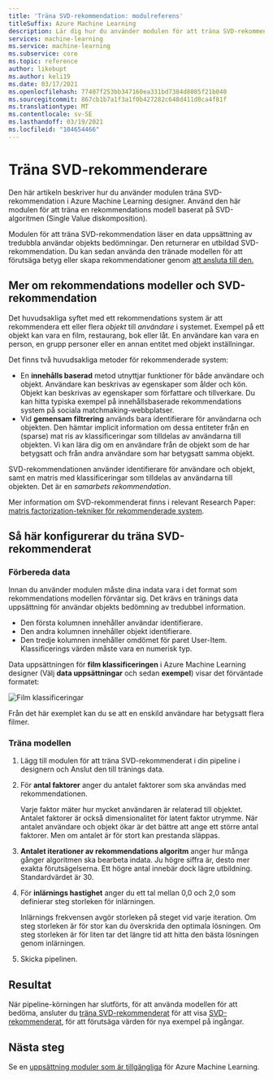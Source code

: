 ```yaml
---
title: 'Träna SVD-rekommendation: modulreferens'
titleSuffix: Azure Machine Learning
description: Lär dig hur du använder modulen för att träna SVD-rekommenderar i Azure Machine Learning för att träna en Bayesian-rekommendation med hjälp av SVD-algoritmen.
services: machine-learning
ms.service: machine-learning
ms.subservice: core
ms.topic: reference
author: likebupt
ms.author: keli19
ms.date: 03/17/2021
ms.openlocfilehash: 77407f253bb347160ea331bd7384d8085f21b040
ms.sourcegitcommit: 867cb1b7a1f3a1f0b427282c648d411d0ca4f81f
ms.translationtype: MT
ms.contentlocale: sv-SE
ms.lasthandoff: 03/19/2021
ms.locfileid: "104654466"
---
```

# <a name="train-svd-recommender"></a>Träna SVD-rekommenderare

Den här artikeln beskriver hur du använder modulen träna SVD-rekommendation i Azure Machine Learning designer. Använd den här modulen för att träna en rekommendations modell baserat på SVD-algoritmen (Single Value diskomposition).  

Modulen för att träna SVD-rekommendation läser en data uppsättning av tredubbla användar objekts bedömningar. Den returnerar en utbildad SVD-rekommendation. Du kan sedan använda den tränade modellen för att förutsäga betyg eller skapa rekommendationer genom [att ansluta till den.](score-svd-recommender.md)  


  
## <a name="more-about-recommendation-models-and-the-svd-recommender"></a>Mer om rekommendations modeller och SVD-rekommendation  

Det huvudsakliga syftet med ett rekommendations system är att rekommendera ett eller flera *objekt* till *användare* i systemet. Exempel på ett objekt kan vara en film, restaurang, bok eller låt. En användare kan vara en person, en grupp personer eller en annan entitet med objekt inställningar.  

Det finns två huvudsakliga metoder för rekommenderade system: 

+ En **innehålls baserad** metod utnyttjar funktioner för både användare och objekt. Användare kan beskrivas av egenskaper som ålder och kön. Objekt kan beskrivas av egenskaper som författare och tillverkare. Du kan hitta typiska exempel på innehållsbaserade rekommendations system på sociala matchmaking-webbplatser. 
+ Vid **gemensam filtrering** används bara identifierare för användarna och objekten. Den hämtar implicit information om dessa entiteter från en (sparse) mat ris av klassificeringar som tilldelas av användarna till objekten. Vi kan lära dig om en användare från de objekt som de har betygsatt och från andra användare som har betygsatt samma objekt.  

SVD-rekommendationen använder identifierare för användare och objekt, samt en matris med klassificeringar som tilldelas av användarna till objekten. Det är en *samarbets rekommendation*. 

Mer information om SVD-rekommenderat finns i relevant Research Paper: [matris factorization-tekniker för rekommenderade system](https://datajobs.com/data-science-repo/Recommender-Systems-[Netflix].pdf).


## <a name="how-to-configure-train-svd-recommender"></a>Så här konfigurerar du träna SVD-rekommenderat  

### <a name="prepare-data"></a>Förbereda data

Innan du använder modulen måste dina indata vara i det format som rekommendations modellen förväntar sig. Det krävs en tränings data uppsättning för användar objekts bedömning av tredubbel information.

+ Den första kolumnen innehåller användar identifierare.
+ Den andra kolumnen innehåller objekt identifierare.
+ Den tredje kolumnen innehåller omdömet för paret User-Item. Klassificerings värden måste vara en numerisk typ.  

Data uppsättningen för **film klassificeringen** i Azure Machine Learning designer (Välj **data uppsättningar** och sedan **exempel**) visar det förväntade formatet:

![Film klassificeringar](media/module/movie-ratings-dataset.png)

Från det här exemplet kan du se att en enskild användare har betygsatt flera filmer. 

### <a name="train-the-model"></a>Träna modellen

1.  Lägg till modulen för att träna SVD-rekommenderat i din pipeline i designern och Anslut den till tränings data.  
   
2.  För **antal faktorer** anger du antalet faktorer som ska användas med rekommendationen.  
    
    Varje faktor mäter hur mycket användaren är relaterad till objektet. Antalet faktorer är också dimensionalitet för latent faktor utrymme. När antalet användare och objekt ökar är det bättre att ange ett större antal faktorer. Men om antalet är för stort kan prestanda släppas.
    
3.  **Antalet iterationer av rekommendations algoritm** anger hur många gånger algoritmen ska bearbeta indata. Ju högre siffra är, desto mer exakta förutsägelserna. Ett högre antal innebär dock lägre utbildning. Standardvärdet är 30.

4.  För **inlärnings hastighet** anger du ett tal mellan 0,0 och 2,0 som definierar steg storleken för inlärningen.

    Inlärnings frekvensen avgör storleken på steget vid varje iteration. Om steg storleken är för stor kan du överskrida den optimala lösningen. Om steg storleken är för liten tar det längre tid att hitta den bästa lösningen genom inlärningen. 
  
5.  Skicka pipelinen.  

## <a name="results"></a>Resultat

När pipeline-körningen har slutförts, för att använda modellen för att bedöma, ansluter du [träna SVD-rekommenderat](train-svd-recommender.md) för att visa [SVD-rekommenderat](score-svd-recommender.md), för att förutsäga värden för nya exempel på ingångar.

## <a name="next-steps"></a>Nästa steg

Se en [uppsättning moduler som är tillgängliga](module-reference.md) för Azure Machine Learning. 
